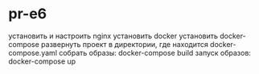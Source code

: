 # pr-e6
установить и настроить nginx
установить docker 
установить docker-compose
развернуть проект
в директории, где находится docker-compose.yaml собрать образы: docker-compose build
запуск образов: docker-compose up
